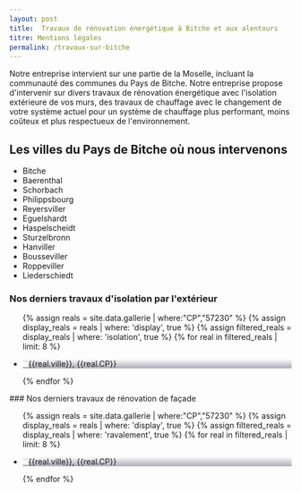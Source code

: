 ```yaml
---
layout: post
title:  Travaux de rénovation énergétique à Bitche et aux alentours
titre: Mentions légales
permalink: /travaux-sur-bitche
---
```

Notre entreprise intervient sur une partie de la Moselle, incluant la communauté des communes du Pays de Bitche. 
Notre entreprise propose d'intervenir sur divers travaux de rénovation énergétique avec l'isolation extérieure de vos murs, des travaux de chauffage avec le changement de votre système actuel pour un système de chauffage plus performant, moins coûteux et plus respectueux de l'environnement.
## Les villes du Pays de Bitche où nous intervenons
- Bitche
- Baerenthal
- Schorbach
- Philippsbourg
- Reyersviller
- Eguelshardt
- Haspelscheidt
- Sturzelbronn
- Hanviller
- Bousseviller
- Roppeviller
- Liederschiedt

### Nos derniers travaux d'isolation par l'extérieur
<section class="inside">
  <ul class="grid four">
  	{% assign reals = site.data.gallerie | where:"CP","57230" %}
    {% assign display_reals = reals | where: 'display', true %}
    {% assign filtered_reals = display_reals | where: 'isolation', true %}
    {% for real in filtered_reals | limit: 8 %}
      <li class="item-grid realisation" onclick="closebox()" style="background-image: linear-gradient(0deg, rgba(2,0,36,0.3197872899159664) 0%, rgba(255,255,255,0) 100%),url(../assets/images/realisations/{{real.img}});" data-image="{{real.img}}" data-ville="{{real.ville}}" data-cp="{{real.CP}}">
        <img src="../assets/images/realisations/{{real.img}}" alt="travaux de rénovation de façade à {{real.ville}}" style="display: none;">
        <p><img src="../assets/images/icones/map-marker.png" width="10">{{real.ville}}, {{real.CP}}</p>
      </li>
    {% endfor %}
  </ul>
</section>
### Nos derniers travaux de rénovation de façade
<section class="inside">
  <ul class="grid four">
  	{% assign reals = site.data.gallerie | where:"CP","57230" %}
    {% assign display_reals = reals | where: 'display', true %}
    {% assign filtered_reals = display_reals | where: 'ravalement', true %}
    {% for real in filtered_reals | limit: 8 %}
      <li class="item-grid realisation" onclick="closebox()" style="background-image: linear-gradient(0deg, rgba(2,0,36,0.3197872899159664) 0%, rgba(255,255,255,0) 100%),url(../assets/images/realisations/{{real.img}});" data-image="{{real.img}}" data-ville="{{real.ville}}" data-cp="{{real.CP}}">
        <img src="../assets/images/realisations/{{real.img}}" alt="travaux de rénovation de façade à {{real.ville}}" style="display: none;">
        <p><img src="../assets/images/icones/map-marker.png" width="10">{{real.ville}}, {{real.CP}}</p>
      </li>
    {% endfor %}
  </ul>
</section>